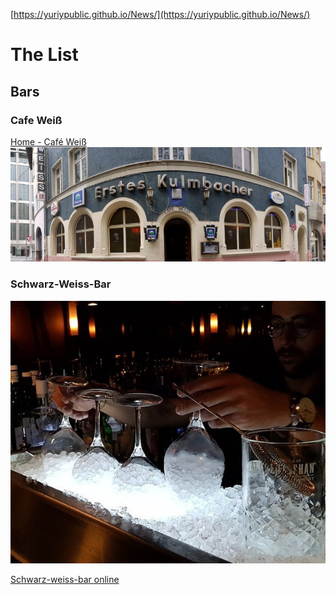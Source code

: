 [https://yuriypublic.github.io/News/](https://yuriypublic.github.io/News/)

# The List

## Bars

### Cafe Weiß
[Home - Café Weiß](https://www.cafe-weiss.de/home/)
![](img.jpg)
  
 ### Schwarz-Weiss-Bar
 ![](media.jpg)
 
 [Schwarz-weiss-bar online](https://www.schwarz-weiss-bar.de/de)
 
 
  
